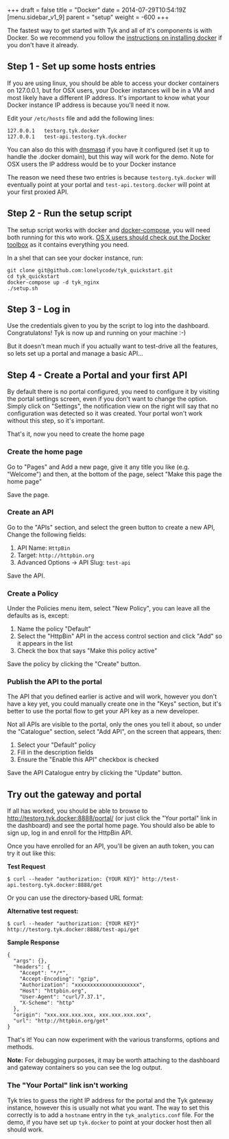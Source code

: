 +++
draft = false
title = "Docker"
date = 2014-07-29T10:54:19Z
[menu.sidebar_v1_9]
    parent = "setup"
    weight = -600
+++

The fastest way to get started with Tyk and all of it's components is with Docker. So we recommend you follow the [instructions on installing docker](https://docs.docker.com/installation/) if you don't have it already.

## Step 1 - Set up some hosts entries

If you are using linux, you should be able to access your docker containers on 127.0.0.1, but for OSX users, your Docker instances will be in a VM and most likely have a different IP address. It's important to know what your Docker instance IP address is because you'll need it now.

Edit your `/etc/hosts` file and add the following lines:

	127.0.0.1 	testorg.tyk.docker
	127.0.0.1 	test-api.testorg.tyk.docker

You can also do this with [dnsmasq](http://www.thekelleys.org.uk/dnsmasq/doc.html) if you have it configured (set it up to handle the .docker domain), but this way will work for the demo. Note for OSX users the IP address would be to your Docker instance

The reason we need these two entries is because `testorg.tyk.docker` will eventually point at your portal and `test-api.testorg.docker` will point at your first proxied API.

## Step 2 - Run the setup script

The setup script works with docker and [docker-compose](https://docs.docker.com/compose/install/), you will need both running for this wto work. [OS X users should check out the Docker toolbox](https://www.docker.com/toolbox) as it contains everything you need.

In a shel that can see your docker instance, run:

	git clone git@github.com:lonelycode/tyk_quickstart.git
	cd tyk_quickstart
	docker-compose up -d tyk_nginx
	./setup.sh

## Step 3 - Log in

Use the credentials given to you by the script to log into the dashboard. Congratulatons! Tyk is now up and
running on your machine :-)

But it doesn't mean much if you actually want to test-drive all the features, so lets set up a portal and manage a basic API...

## Step 4 - Create a Portal and your first API

By default there is no portal configured, you need to configure it by visiting the portal settings screen, even if you don't want to change the option. Simply click on "Settings", the notification view on the right will say that no configuration was detected so it was created. Your portal won't work without this step, so it's important.

That's it, now you need to create the home page

### Create the home page

Go to "Pages" and Add a new page, give it any title you like (e.g. "Welcome") and then, at the bottom of the page, select "Make this page the home page"

Save the page.

### Create an API

Go to the "APIs" section, and select the green button to create a new API, Change the following fields:

1. API Name: `HttpBin`
2. Target: `http://httpbin.org`
3. Advanced Options -> API Slug: `test-api`

Save the API.

### Create a Policy

Under the Policies menu item, select "New Policy", you can leave all the defaults as is, except:

1. Name the policy "Default"
2. Select the "HttpBin" API in the access control section and click "Add" so it appears in the list
3. Check the box that says "Make this policy active"

Save the policy by clicking the "Create" button.

### Publish the API to the portal

The API that you defined earlier is active and will work, however you don't have a key yet, you could manually create one in the "Keys" section, but it's better to use the portal flow to get your API key as a new developer.

Not all APIs are visible to the portal, only the ones you tell it about, so under the "Catalogue" section, select "Add API", on the screen that appears, then:

1. Select your "Default" policy
2. Fill in the description fields
3. Ensure the "Enable this API" checkbox is checked

Save the API Catalogue entry by clicking the "Update" button.

## Try out the gateway and portal

If all has worked, you should be able to browse to http://testorg.tyk.docker:8888/portal/ (or just click the "Your portal" link in the dashboard) and see the portal home page. You should also be able to sign up, log in and enroll for the HttpBin API.

Once you have enrolled for an API, you'll be given an auth token, you can try it out like this:

**Test Request**

	$ curl --header "authorization: {YOUR KEY}" http://test-api.testorg.tyk.docker:8888/get

Or you can use the directory-based URL format:

**Alternative test request:**

	$ curl --header "authorization: {YOUR KEY}" http://testorg.tyk.docker:8888/test-api/get

**Sample Response**

	{
	  "args": {},
	  "headers": {
	    "Accept": "*/*",
	    "Accept-Encoding": "gzip",
	    "Authorization": "xxxxxxxxxxxxxxxxxxxxx",
	    "Host": "httpbin.org",
	    "User-Agent": "curl/7.37.1",
	    "X-Scheme": "http"
	  },
	  "origin": "xxx.xxx.xxx.xxx, xxx.xxx.xxx.xxx",
	  "url": "http://httpbin.org/get"
	}

That's it! You can now experiment with the various transforms, options and methods.

**Note:** For debugging purposes, it may be worth attaching to the dashboard and gateway containers so you can see the log output.

### The "Your Portal" link isn't working

Tyk tries to guess the right IP address for the portal and the Tyk gateway instance, however this is usually not what you want. The way to set this correctly is to add a `hostname` entry in the `tyk_analytics.conf` file. For the demo, if you have set up `tyk.docker` to point at your docker host then all should work.
